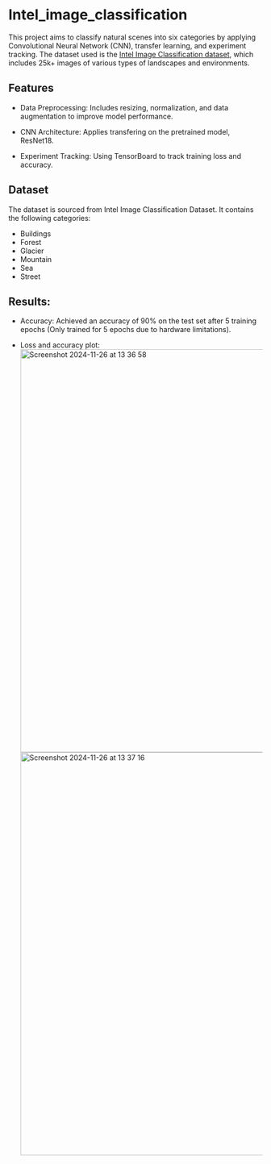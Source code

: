 # Intel_image_classification
This project aims to classify natural scenes into six categories by applying Convolutional Neural Network (CNN), transfer learning, and experiment tracking. The dataset used is the [Intel Image Classification dataset]( https://www.kaggle.com/datasets/puneet6060/intel-image-classification?resource=download), which includes 25k+ images of various types of landscapes and environments.

## Features
* Data Preprocessing: Includes resizing, normalization, and data augmentation to improve model performance.

* CNN Architecture: Applies transfering on the pretrained model, ResNet18.

* Experiment Tracking: Using TensorBoard to track training loss and accuracy.

## Dataset
The dataset is sourced from Intel Image Classification Dataset. It contains the following categories:

* Buildings
* Forest
* Glacier
* Mountain
* Sea
* Street

## Results:
* Accuracy: Achieved an accuracy of 90% on the test set after 5 training epochs (Only trained for 5 epochs due to hardware limitations).

* Loss and accuracy plot:
  <img width="800" alt="Screenshot 2024-11-26 at 13 36 58" src="https://github.com/user-attachments/assets/3f14f23c-acdc-4dc6-9f3a-3fb9754c5363">
  <img width="800" alt="Screenshot 2024-11-26 at 13 37 16" src="https://github.com/user-attachments/assets/f6364b4e-d370-4403-91da-9990099bee9e">
